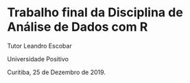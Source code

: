 # Trabalho final da Disciplina de Análise de Dados com R

Tutor Leandro Escobar

Universidade Positivo

Curitiba, 25 de Dezembro de 2019.
